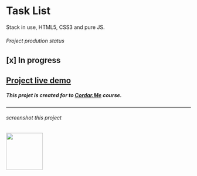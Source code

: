 # Task List

Stack in use, HTML5, CSS3 and pure JS.

###### Project prodution status
[x] In progress
---
[Project live demo](https://exemple.com)
---


##### This projet is created for to [Cordar.Me](https://codar.me/) course. 
---
###### screenshot this project
<img src="https://media.discordapp.net/attachments/902734948270759937/1015263118269616139/Captura_de_tela_2022-09-02_111243.png" width='100px'>


